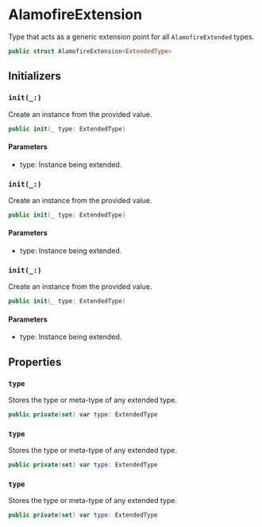 # AlamofireExtension

Type that acts as a generic extension point for all `AlamofireExtended` types.

``` swift
public struct AlamofireExtension<ExtendedType> 
```

## Initializers

### `init(_:)`

Create an instance from the provided value.

``` swift
public init(_ type: ExtendedType) 
```

#### Parameters

  - type: Instance being extended.

### `init(_:)`

Create an instance from the provided value.

``` swift
public init(_ type: ExtendedType) 
```

#### Parameters

  - type: Instance being extended.

### `init(_:)`

Create an instance from the provided value.

``` swift
public init(_ type: ExtendedType) 
```

#### Parameters

  - type: Instance being extended.

## Properties

### `type`

Stores the type or meta-type of any extended type.

``` swift
public private(set) var type: ExtendedType
```

### `type`

Stores the type or meta-type of any extended type.

``` swift
public private(set) var type: ExtendedType
```

### `type`

Stores the type or meta-type of any extended type.

``` swift
public private(set) var type: ExtendedType
```
